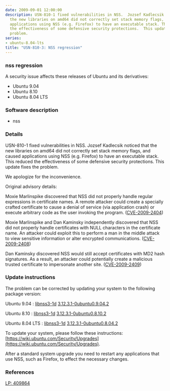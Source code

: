 ```yaml
---
date: 2009-09-01 12:00:00
description: USN-810-1 fixed vulnerabilities in NSS.  Jozsef Kadlecsik noticed that
  the new libraries on amd64 did not correctly set stack memory flags, and caused
  applications using NSS (e.g. Firefox) to have an executable stack. This reduced
  the effectiveness of some defensive security protections.  This update fixes the
  problem.
series:
- ubuntu-8.04-lts
title: "USN-810-3: NSS regression"
---
```


### nss regression

A security issue affects these releases of Ubuntu and its derivatives:

* Ubuntu 9.04
* Ubuntu 8.10
* Ubuntu 8.04 LTS

### Software description

* nss 

### Details

USN-810-1 fixed vulnerabilities in NSS. Jozsef Kadlecsik noticed that the new libraries on amd64 did not correctly set stack memory flags, and caused applications using NSS (e.g. Firefox) to have an executable stack. This reduced the effectiveness of some defensive security protections. This update fixes the problem.

We apologize for the inconvenience.

Original advisory details:

 Moxie Marlinspike discovered that NSS did not properly handle regular expressions in certificate names. A remote attacker could create a specially crafted certificate to cause a denial of service (via application crash) or execute arbitrary code as the user invoking the program. ([CVE-2009-2404](http://people.ubuntu.com/~ubuntu-security/cve/CVE-2009-2404))

 Moxie Marlinspike and Dan Kaminsky independently discovered that NSS did not properly handle certificates with NULL characters in the certificate name. An attacker could exploit this to perform a man in the middle attack to view sensitive information or alter encrypted communications. ([CVE-2009-2408](http://people.ubuntu.com/~ubuntu-security/cve/CVE-2009-2408))

 Dan Kaminsky discovered NSS would still accept certificates with MD2 hash signatures. As a result, an attacker could potentially create a malicious trusted certificate to impersonate another site. ([CVE-2009-2409](http://people.ubuntu.com/~ubuntu-security/cve/CVE-2009-2409)) 

### Update instructions

The problem can be corrected by updating your system to the following package version:

Ubuntu 9.04
 : [libnss3-1d](https://launchpad.net/ubuntu/+source/nss) <span> [3.12.3.1-0ubuntu0.9.04.2](https://launchpad.net/ubuntu/+source/nss/3.12.3.1-0ubuntu0.9.04.2) </span> 

Ubuntu 8.10
 : [libnss3-1d](https://launchpad.net/ubuntu/+source/nss) <span> [3.12.3.1-0ubuntu0.8.10.2](https://launchpad.net/ubuntu/+source/nss/3.12.3.1-0ubuntu0.8.10.2) </span> 

Ubuntu 8.04 LTS
 : [libnss3-1d](https://launchpad.net/ubuntu/+source/nss) <span> [3.12.3.1-0ubuntu0.8.04.2](https://launchpad.net/ubuntu/+source/nss/3.12.3.1-0ubuntu0.8.04.2) </span> 

To update your system, please follow these instructions: [https://wiki.ubuntu.com/Security/Upgrades](https://wiki.ubuntu.com/Security/Upgrades).

After a standard system upgrade you need to restart any applications that use NSS, such as Firefox, to effect the necessary changes. 

### References

 [LP: 409864](https://launchpad.net/bugs/409864)
